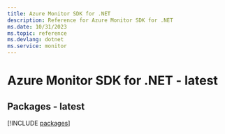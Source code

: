 ```yaml
---
title: Azure Monitor SDK for .NET
description: Reference for Azure Monitor SDK for .NET
ms.date: 10/31/2023
ms.topic: reference
ms.devlang: dotnet
ms.service: monitor
---
```

# Azure Monitor SDK for .NET - latest
## Packages - latest
[!INCLUDE [packages](monitor-index.md)]